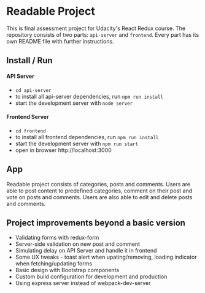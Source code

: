 # Readable Project

This is final assessment project for Udacity's React Redux course. The repository consists of two parts: `api-server` and `frontend`. Every part has its own README file with further instructions.

## Install / Run

#### API Server
* `cd api-server`
* to install all api-server dependencies, run `npm run install`
* start the development server with `node server`

#### Frontend Server
* `cd frontend`
* to install all frontend dependencies, run `npm run install`
* start the development server with `npm run start`
* open in browser http://localhost:3000

## App

Readable project consists of categories, posts and comments. Users are able to post content to predefined categories, comment on their post and vote on posts and comments. Users are also able to edit and delete posts and comments.

## Project improvements beyond a basic version

* Validating forms with redux-form
* Server-side validation on new post and comment
* Simulating delay on API Server and handle it in frontend
* Some UX tweaks - toast alert when upating/removing, loading indicator when fetching/updating forms
* Basic design with Bootstrap components
* Custom build configuration for development and production
* Using express server instead of webpack-dev-server